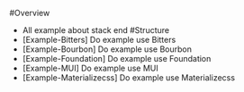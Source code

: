 #Overview
  * All example about stack end 
#Structure
  * [Example-Bitters] Do example use Bitters
  * [Example-Bourbon] Do example use Bourbon
  * [Example-Foundation] Do example use Foundation
  * [Example-MUI] Do example use MUI
  * [Example-Materializecss] Do example use Materializecss